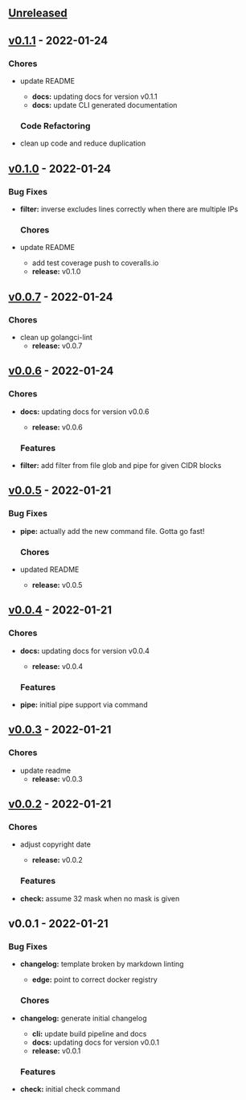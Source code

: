 <a name="unreleased"></a>
## [Unreleased]


<a name="v0.1.1"></a>
## [v0.1.1] - 2022-01-24
### Chores
- update README
  - **docs:** updating docs for version v0.1.1
  - **docs:** update CLI generated documentation
  
  ### Code Refactoring
- clean up code and reduce duplication
  
  
<a name="v0.1.0"></a>
## [v0.1.0] - 2022-01-24
### Bug Fixes
- **filter:** inverse excludes lines correctly when there are multiple IPs
  
  ### Chores
- update README
  - add test coverage push to coveralls.io
  - **release:** v0.1.0
  
  
<a name="v0.0.7"></a>
## [v0.0.7] - 2022-01-24
### Chores
- clean up golangci-lint
  - **release:** v0.0.7
  
  
<a name="v0.0.6"></a>
## [v0.0.6] - 2022-01-24
### Chores
- **docs:** updating docs for version v0.0.6
  - **release:** v0.0.6
  
  ### Features
- **filter:** add filter from file glob and pipe for given CIDR blocks
  
  
<a name="v0.0.5"></a>
## [v0.0.5] - 2022-01-21
### Bug Fixes
- **pipe:** actually add the new command file. Gotta go fast\!
  
  ### Chores
- updated README
  - **release:** v0.0.5
  
  
<a name="v0.0.4"></a>
## [v0.0.4] - 2022-01-21
### Chores
- **docs:** updating docs for version v0.0.4
  - **release:** v0.0.4
  
  ### Features
- **pipe:** initial pipe support via command
  
  
<a name="v0.0.3"></a>
## [v0.0.3] - 2022-01-21
### Chores
- update readme
  - **release:** v0.0.3
  
  
<a name="v0.0.2"></a>
## [v0.0.2] - 2022-01-21
### Chores
- adjust copyright date
  - **release:** v0.0.2
  
  ### Features
- **check:** assume 32 mask when no mask is given
  
  
<a name="v0.0.1"></a>
## v0.0.1 - 2022-01-21
### Bug Fixes
- **changelog:** template broken by markdown linting
  - **edge:** point to correct docker registry
  
  ### Chores
- **changelog:** generate initial changelog
  - **cli:** update build pipeline and docs
  - **docs:** updating docs for version v0.0.1
  - **release:** v0.0.1
  
  ### Features
- **check:** initial check command
  
  
[Unreleased]: https://github.com/clok/cidr/compare/v0.1.1...HEAD
[v0.1.1]: https://github.com/clok/cidr/compare/v0.1.0...v0.1.1
[v0.1.0]: https://github.com/clok/cidr/compare/v0.0.7...v0.1.0
[v0.0.7]: https://github.com/clok/cidr/compare/v0.0.6...v0.0.7
[v0.0.6]: https://github.com/clok/cidr/compare/v0.0.5...v0.0.6
[v0.0.5]: https://github.com/clok/cidr/compare/v0.0.4...v0.0.5
[v0.0.4]: https://github.com/clok/cidr/compare/v0.0.3...v0.0.4
[v0.0.3]: https://github.com/clok/cidr/compare/v0.0.2...v0.0.3
[v0.0.2]: https://github.com/clok/cidr/compare/v0.0.1...v0.0.2
